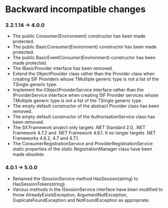 # Backward incompatible changes

### **3.2.1.14 -> 4.0.0**

- The public Consumer(Environment) constructor has been made protected.
- The public BasicConsumer(Environment) constructor has been made protected.
- The public BasicEventConsumer(Environment) constructor has been made protected.
- The IBasicProvider<T> interface has been removed.
- Extend the ObjectProvider class rather than the Provider class when creating SIF Providers whose TMultiple generic type is not a list of the TSingle generic type.
- Implement the IObjectProviderService interface rather than the IProviderService interface when creating SIF Provider services whose TMultiple generic type is not a list of the TSingle generic type.
- The empty default constructor of the abstract Provider class has been removed.
- The empty default constructor of the AuthorisationService class has been removed.
- The Sif.Framework project only targets .NET Standard 2.0, .NET Framework 4.7.2 and .NET Framework 4.6.1. It no longer targets .NET Frameworks 4.6.2, 4.7 and 4.7.1.
- The ConsumerRegistrationService  and ProviderRegistrationService static properties of the static RegistrationManager class have been made obsolete.

### **4.0.1 -> 5.0.0**

- Renamed the ISessionService method HasSession(string) to HasSessionToken(string).
- Various methods in the ISessionService interface have been modified to throw AlreadyExistsException, ArgumentNullException, DuplicateFoundException and NotFoundException as appropriate.
